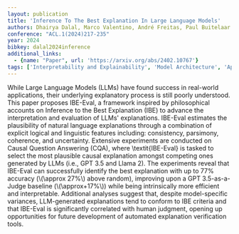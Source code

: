 ```yaml
---
layout: publication
title: 'Inference To The Best Explanation In Large Language Models'
authors: Dhairya Dalal, Marco Valentino, André Freitas, Paul Buitelaar
conference: "ACL.1(2024)217-235"
year: 2024
bibkey: dalal2024inference
additional_links:
  - {name: "Paper", url: 'https://arxiv.org/abs/2402.10767'}
tags: ['Interpretability and Explainability', 'Model Architecture', 'Applications', 'GPT', 'Tools', 'Reinforcement Learning']
---
```

While Large Language Models (LLMs) have found success in real-world
applications, their underlying explanatory process is still poorly understood.
This paper proposes IBE-Eval, a framework inspired by philosophical accounts on
Inference to the Best Explanation (IBE) to advance the interpretation and
evaluation of LLMs' explanations. IBE-Eval estimates the plausibility of
natural language explanations through a combination of explicit logical and
linguistic features including: consistency, parsimony, coherence, and
uncertainty. Extensive experiments are conducted on Causal Question Answering
(CQA), where \textit\{IBE-Eval\} is tasked to select the most plausible causal
explanation amongst competing ones generated by LLMs (i.e., GPT 3.5 and Llama
2). The experiments reveal that IBE-Eval can successfully identify the best
explanation with up to 77% accuracy (\\(\approx 27%\\) above random), improving
upon a GPT 3.5-as-a-Judge baseline (\\(\approx+17%\\)) while being intrinsically
more efficient and interpretable. Additional analyses suggest that, despite
model-specific variances, LLM-generated explanations tend to conform to IBE
criteria and that IBE-Eval is significantly correlated with human judgment,
opening up opportunities for future development of automated explanation
verification tools.
